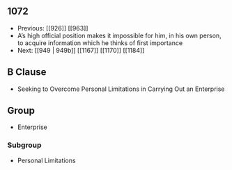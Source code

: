 ## 1072
- Previous: [[926]] [[963]] 
- A’s high official position makes it impossible for him, in his own person, to acquire information which he thinks of first importance
- Next: [[949 | 949b]] [[1167]] [[1170]] [[1184]] 

## B Clause
- Seeking to Overcome Personal Limitations in Carrying Out an Enterprise

## Group
- Enterprise

### Subgroup
- Personal Limitations

